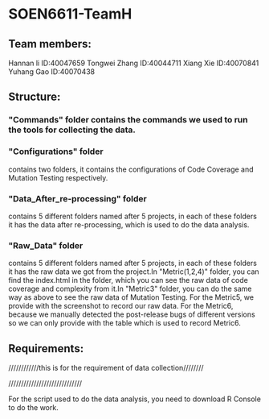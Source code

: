 # SOEN6611-TeamH

## Team members:
Hannan li  ID:40047659 
Tongwei Zhang ID:40044711 
Xiang Xie ID:40070841 
Yuhang Gao ID:40070438 

## Structure:
### "Commands" folder contains the commands we used to run the tools for collecting the data.

### "Configurations" folder 
contains two folders, it contains the configurations of Code Coverage and Mutation Testing respectively.

### "Data_After_re-processing" folder 
contains 5 different folders named after 5 projects, in each of these folders it has the data after re-processing, which is used to do the data analysis.

### "Raw_Data" folder 
contains 5 different folders named after 5 projects, in each of these folders it has the raw data we got from the project.In "Metric(1,2,4)" folder, you can find the index.html in the folder, which you can see the raw data of code coverage and complexity from it.In "Metric3" folder, you can do the same way as above to see the raw data of Mutation Testing. For the Metric5, we provide with the screenshot to record our raw data. For the Metric6, because we manually detected the post-release bugs of different versions so we can only provide with the table which is used to record Metric6.

## Requirements:
////////////this is for the requirement of data collection////////

/////////////////////////////

For the script used to do the data analysis, you need to download R Console to do the work.
